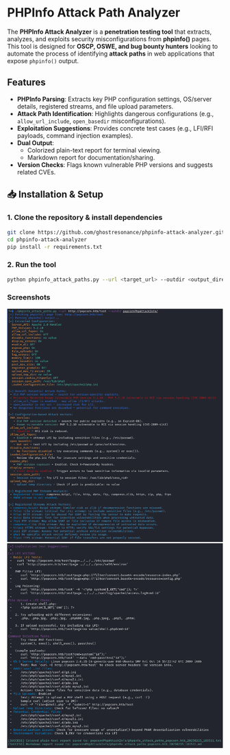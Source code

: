 # PHPInfo Attack Path Analyzer

The **PHPInfo Attack Analyzer** is a **penetration testing tool** that extracts, analyzes, and exploits security misconfigurations from **phpinfo()** pages. This tool is designed for **OSCP, OSWE, and bug bounty hunters** looking to automate the process of identifying **attack paths** in web applications that expose `phpinfo()` output.

## Features

- **PHPInfo Parsing**: Extracts key PHP configuration settings, OS/server details, registered streams, and file upload parameters.
- **Attack Path Identification**: Highlights dangerous configurations (e.g., `allow_url_include`, `open_basedir` misconfigurations).
- **Exploitation Suggestions**: Provides concrete test cases (e.g., LFI/RFI payloads, command injection examples).
- **Dual Output**:
  - Colorized plain-text report for terminal viewing.
  - Markdown report for documentation/sharing.
- **Version Checks**: Flags known vulnerable PHP versions and 
suggests related CVEs.



## 📥 Installation & Setup

### **1. Clone the repository & install dependencies**
```bash
git clone https://github.com/ghostresonance/phpinfo-attack-analyzer.git
cd phpinfo-attack-analyzer
pip install -r requirements.txt
```

### **2. Run the tool**
```bash
python phpinfo_attack_paths.py --url <target_url> --outdir <output_directory>
```
### Screenshots
![Screenshot 1](images/screenshot1.png)
![Screenshot 2](images/screenshot2.png)

